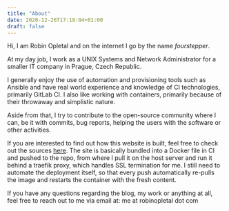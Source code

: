 ```yaml
---
title: "About"
date: 2020-12-26T17:19:04+01:00
draft: false
---
```

Hi, I am Robin Opletal and on the internet I go by the name *fourstepper*.

At my day job, I work as a UNIX Systems and Network Administrator for a smaller IT company in Prague, Czech Republic.

I generally enjoy the use of automation and provisioning tools such as Ansible and have real world experience and knowledge of CI technologies, primarily GitLab CI. I also like working with containers, primarily because of their throwaway and simplistic nature.

Aside from that, I try to contribute to the open-source community where I can, be it with commits, bug reports, helping the users with the software or other activities.

If you are interested to find out how this website is built, feel free to check out the sources [here](https://git.sr.ht/~fourstepper/robinopletal.com). The site is basically bundled into a Docker file in CI and pushed to the repo, from where I pull it on the host server and run it behind a traefik proxy, which handles SSL termination for me. I still need to automate the deployment itself, so that every push automatically re-pulls the image and restarts the container with the fresh content.

If you have any questions regarding the blog, my work or anything at all, feel free to reach out to me via email at: me at robinopletal dot com
